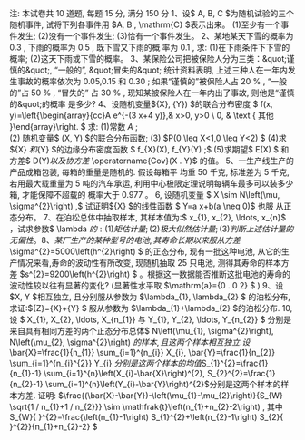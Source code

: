 注: 本试卷共 10 道题, 每题 15 分, 满分 150 分
 1、设$  A, B, C  $为随机试验的三个随机事件, 试将下列各事件用  $A, B ,  \mathrm{C}  $表示出来。
 (1)至少有一个事件发生;
 (2)没有一个事件发生;
 (3)恰有一个事件发生。
 2、某地某天下雪的概率为  0.3 , 下雨的概率为  0.5 , 既下雪又下雨的概 率为  0.1 , 求:
 (1)在下雨条件下下雪的概率;
 (2)这天下雨或下雪的概率。
 3、某保险公司把被保险人分为三类：&quot;谨慎的&quot;, “一般的”, &quot;冒失的&quot; 统计资料表明, 上述三种人在一年内发生事故的概率依次为  0.05,0.15  和  0.30 ; 如果“谨慎的”被保险人占  20 % , “一般的”占  50 % , “冒失的” 占  30 % , 现知某被保险人在一年内出了事故, 则他是“谨慎的&quot;的概率 是多少?
 4、设随机变量${X}, {Y})  $的联合分布密度 $ f(x, y)=\left\{\begin{array}{cc}A e^{-(3 x+4 y)},& x>0, y>0 \\ 0, & \text { 其他 }\end{array}\right. $
 求: (1)常数  $A$ ;  
 (2) 随机变量$  (X, Y)  $的联合分布函数;
 (3)  $P(0 \leq X<1,0 \leq Y<2) $
 (4)求 ${X}  $和${Y}  $的边缘分布密度函数 $ f_{X}(X), f_{Y}(Y) ;$
 (5)求期望$  E(X) $ 和方差$ D(Y)$以及协方差$  \operatorname{Cov}(X . Y)$  的值。
 5、一生产线生产的产品成箱包装, 每箱的重量是随机的. 假设每箱平 均重 50 千克, 标准差为 5 千克, 若用最大载重量为 5 吨的汽车承运, 利用中心极限定理说明每辆车最多可以装多少箱, 才能保障不超载的 概率大于  0.977  。
 6, 设随机变量 $ X \sim N\left(\mu, \sigma^{2}\right) ,$ 试证明${X}  $的线性函数 $ Y=a x+b(a \neq 0)$  也服 从正态分布。
 7、在泊松总体中抽取样本, 其样本值为:$  x_{1}, x_{2}, \ldots, x_{n}$  ，试求参数$  \lambda  $的:
 (1)矩估计量; 
 (2)极大似然估计量; 
 (3)判断上述估计量的无偏性。
 8、某厂生产的某种型号的电池, 其寿命长期以来服从方差$ \sigma^{2}=5000\left(h^{2}\right) $ 的正态分布, 现有一批这种电池, 从它的生产情况来看,寿命的波动性有所改变, 现随机抽取 25 只电池, 测得其寿命的样本方差  $s^{2}=9200\left(h^{2}\right) $ 。根据这一数据能否推断这批电池的寿命的波动性较以往有显著的变化? (显著性水平取  $\mathrm{a}={0 . 0 2} $ )
 9、设  $X, Y  $相互独立, 且分别服从参数为  $\lambda_{1}, \lambda_{2} $ 的泊松分布, 求证:${Z}={X}+{Y} $ 服从参数为  $\lambda_{1}+\lambda_{2}  $的泊松分布.
 10, 设 $ X_{1}, X_{2}, \ldots, X_{n_{1}}  与  Y_{1}, Y_{2}, \ldots, Y_{n_{2}} $ 分别是来自具有相同方差的两个正态分布总体$  N\left(\mu_{1}, \sigma^{2}\right), N\left(\mu_{2}, \sigma^{2}\right)  $的样本, 且这两个样本相互独立. 设$ \bar{X}=\frac{1}{n_{1}} \sum_{i=1}^{n_{i}} X_{i}, \bar{Y}=\frac{1}{n_{2}} \sum_{i=1}^{n_{i}^{2}} Y_{i}  $分别是这两个样本的均值$S_{1}^{2}=\frac{1}{n_{1}-1} \sum_{i=1}^{n}\left(X_{i}-\bar{X}\right)^{2}, S_{2}^{2}=\frac{1}{n_{2}-1} \sum_{i=1}^{n}\left(Y_{i}-\bar{Y}\right)^{2}$分别是这两个样本的样本方差.
 证明:  $\frac{(\bar{X}-\bar{Y})-\left(\mu_{1}-\mu_{2}\right)}{S_{W} \sqrt{1 / n_{1}+1 / n_{2}}} \sim \mathfrak{t}\left(n_{1}+n_{2}-2\right) , 其中  S_{W}{ }^{2}=\frac{\left(n_{1}-1\right) S_{1}^{2}+\left(n_{2}-1\right) S_{2}{ }^{2}}{n_{1}+n_{2}-2} $
 